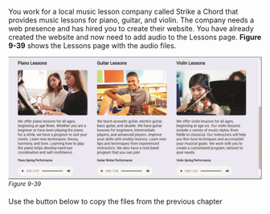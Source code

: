 You work for a local music lesson company called Strike a Chord that provides music lessons for piano, guitar, and violin. The company needs a web presence and has hired you to create their website. You have already created the website and now need to add audio to the Lessons page. **Figure 9-39** shows the Lessons page with the audio files.

![The Lessons page of the Strike a Chord website. The webpage shows a three column layout with embedded audio at the bottom of all three columns. The first column has the following audio. Piano Spring Performance. The second column has the following audio. Guitar Winter Performance. The third column has the following audio. Violin Spring Performance.](../assets/ncXecUWGRu205vrINs2z.png)
<sup>*Figure 9-39*</sup>

<p>Use the button below to copy the files from the previous chapter</p>
<!--
{
    "CopyExercise": {
        "name": "Chapter 8 EX01",
        "copyTarget": "/chapter8/ex01/student/*",
        "pasteTarget": "./"
    }
}
-->